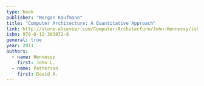 ```yaml
---
type: book
publisher: "Morgan Kaufmann"
title: "Computer Architecture: A Quantitative Approach"
link: http://store.elsevier.com/Computer-Architecture/John-Hennessy/isbn-9780123838728/
isbn: 978-0-12-383872-8
general: true
year: 2011
authors:
  - name: Hennessy
    first: John L.
  - name: Patterson
    first: David A.
---
```

